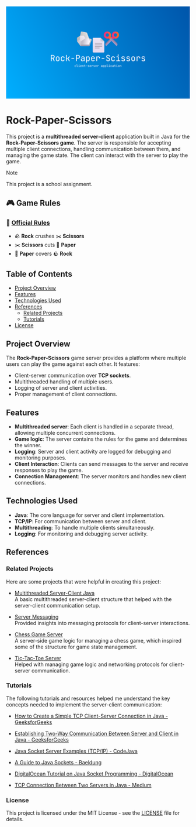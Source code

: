![banner](./media/banner.svg)

# Rock-Paper-Scissors

This project is a **multithreaded server-client** application built in Java for the **Rock-Paper-Scissors game**. The server is responsible for accepting multiple client connections, handling communication between them, and managing the game state. The client can interact with the server to play the game.


> [!NOTE]  
> This project is a school assignment.

## 🎮 Game Rules

### 📜 [Official Rules](https://wrpsa.com/the-official-rules-of-rock-paper-scissors/)

- 🪨 **Rock** crushes ✂️ **Scissors**
- ✂️ **Scissors** cuts 📄 **Paper**
- 📄 **Paper** covers 🪨 **Rock**

## Table of Contents
- [Project Overview](#project-overview)
- [Features](#features)
- [Technologies Used](#technologies-used)
- [References](#references)
    - [Related Projects](#related-projects)
    - [Tutorials](#tutorials)
- [License](#license)

## Project Overview

The **Rock-Paper-Scissors** game server provides a platform where multiple users can play the game against each other. It features:
- Client-server communication over **TCP sockets**.
- Multithreaded handling of multiple users.
- Logging of server and client activities.
- Proper management of client connections.

## Features

- **Multithreaded server**: Each client is handled in a separate thread, allowing multiple concurrent connections.
- **Game logic**: The server contains the rules for the game and determines the winner.
- **Logging**: Server and client activity are logged for debugging and monitoring purposes.
- **Client Interaction**: Clients can send messages to the server and receive responses to play the game.
- **Connection Management**: The server monitors and handles new client connections.

## Technologies Used

- **Java**: The core language for server and client implementation.
- **TCP/IP**: For communication between server and client.
- **Multithreading**: To handle multiple clients simultaneously.
- **Logging**: For monitoring and debugging server activity.

## References

### Related Projects

Here are some projects that were helpful in creating this project:

- [Multithreaded Server-Client Java](https://github.com/grupp3/Multithreaded-Server-Client-Java-)  
  A basic multithreaded server-client structure that helped with the server-client communication setup.

- [Server Messaging](https://github.com/jelinekp/server)  
  Provided insights into messaging protocols for client-server interactions.

- [Chess Game Server](https://github.com/acadiuss/JAVA)  
  A server-side game logic for managing a chess game, which inspired some of the structure for game state management.

- [Tic-Tac-Toe Server](https://github.com/LukasHaringer/Piskvorky-server-C-klient-JAVA)  
  Helped with managing game logic and networking protocols for client-server communication.

### Tutorials

The following tutorials and resources helped me understand the key concepts needed to implement the server-client communication:

- [How to Create a Simple TCP Client-Server Connection in Java - GeeksforGeeks](https://www.geeksforgeeks.org/how-to-create-a-simple-tcp-client-server-connection-in-java/)

- [Establishing Two-Way Communication Between Server and Client in Java - GeeksforGeeks](https://www.geeksforgeeks.org/establishing-the-two-way-communication-between-server-and-client-in-java/)

- [Java Socket Server Examples (TCP/IP) - CodeJava](https://www.codejava.net/java-se/networking/java-socket-server-examples-tcp-ip)

- [A Guide to Java Sockets - Baeldung](https://www.baeldung.com/a-guide-to-java-sockets)

- [DigitalOcean Tutorial on Java Socket Programming - DigitalOcean](https://www.digitalocean.com/community/tutorials/java-socket-programming-server-client)

- [TCP Connection Between Two Servers in Java - Medium](https://medium.com/@gaurangjotwani/creating-a-tcp-connection-between-two-servers-in-java-27fabe53deaa)

### License

This project is licensed under the MIT License - see the [LICENSE](/LICENSE) file for details.


